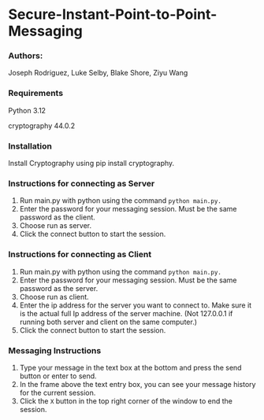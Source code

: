 # Secure-Instant-Point-to-Point-Messaging
### Authors:
Joseph Rodriguez, Luke Selby, Blake Shore, Ziyu Wang 

### Requirements
Python 3.12

cryptography 44.0.2

### Installation
Install Cryptography using pip install cryptography.

### Instructions for connecting as Server
1. Run main.py with python using the command `python main.py.`
2. Enter the password for your messaging session. Must be the same password as the client.
3. Choose run as server.
4. Click the connect button to start the session.

### Instructions for connecting as Client
1. Run main.py with python using the command `python main.py.`
2. Enter the password for your messaging session. Must be the same password as the server.
3. Choose run as client.
4. Enter the ip address for the server you want to connect to. Make sure it is the actual full Ip address of the server machine. (Not 127.0.0.1 if running both server and client on the same computer.)
5. Click the connect button to start the session.

### Messaging Instructions
1. Type your message in the text box at the bottom and press the send button or enter to send.
2. In the frame above the text entry box, you can see your message history for the current session.
3. Click the `X` button in the top right corner of the window to end the session.
